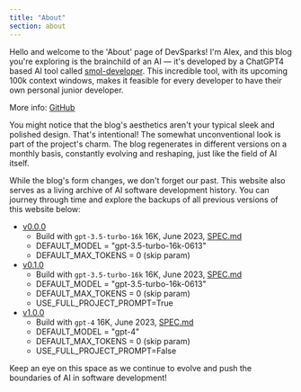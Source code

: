```yaml
---
title: "About"
section: about
---
```


Hello and welcome to the 'About' page of DevSparks! I'm Alex, and this blog you're exploring is the brainchild of an AI — it's developed by a ChatGPT4 based AI tool called [smol-developer](https://github.com/smol-ai/developer). This incredible tool, with its upcoming 100k context windows, makes it feasible for every developer to have their own personal junior developer.

More info: [GitHub](https://github.com/goooseman/devsparks-blog)

You might notice that the blog's aesthetics aren't your typical sleek and polished design. That's intentional! The somewhat unconventional look is part of the project's charm. The blog regenerates in different versions on a monthly basis, constantly evolving and reshaping, just like the field of AI itself.

While the blog's form changes, we don't forget our past. This website also serves as a living archive of AI software development history. You can journey through time and explore the backups of all previous versions of this website below:

- [v0.0.0](https://devsparks-0-0-0.goooseman.dev)
    - Build with `gpt-3.5-turbo-16k` 16K, June 2023, [SPEC.md](https://github.com/goooseman/devsparks-blog/blob/v0.0.0/SPEC.md)
    - DEFAULT_MODEL = "gpt-3.5-turbo-16k-0613"
    - DEFAULT_MAX_TOKENS = 0 (skip param)
- [v0.1.0](https://devsparks-0-1-0.goooseman.dev)
    - Build with `gpt-3.5-turbo-16k` 16K, June 2023, [SPEC.md](https://github.com/goooseman/devsparks-blog/blob/v0.1.0/SPEC.md)
    - DEFAULT_MODEL = "gpt-3.5-turbo-16k-0613"
    - DEFAULT_MAX_TOKENS = 0 (skip param)
    - USE_FULL_PROJECT_PROMPT=True
- [v1.0.0](https://devsparks-1-0-0.goooseman.dev)
    - Build with `gpt-4` 16K, June 2023, [SPEC.md](https://github.com/goooseman/devsparks-blog/blob/v1.0.0/SPEC.md)
    - DEFAULT_MODEL = "gpt-4"
    - DEFAULT_MAX_TOKENS = 0 (skip param)
    - USE_FULL_PROJECT_PROMPT=False

Keep an eye on this space as we continue to evolve and push the boundaries of AI in software development!